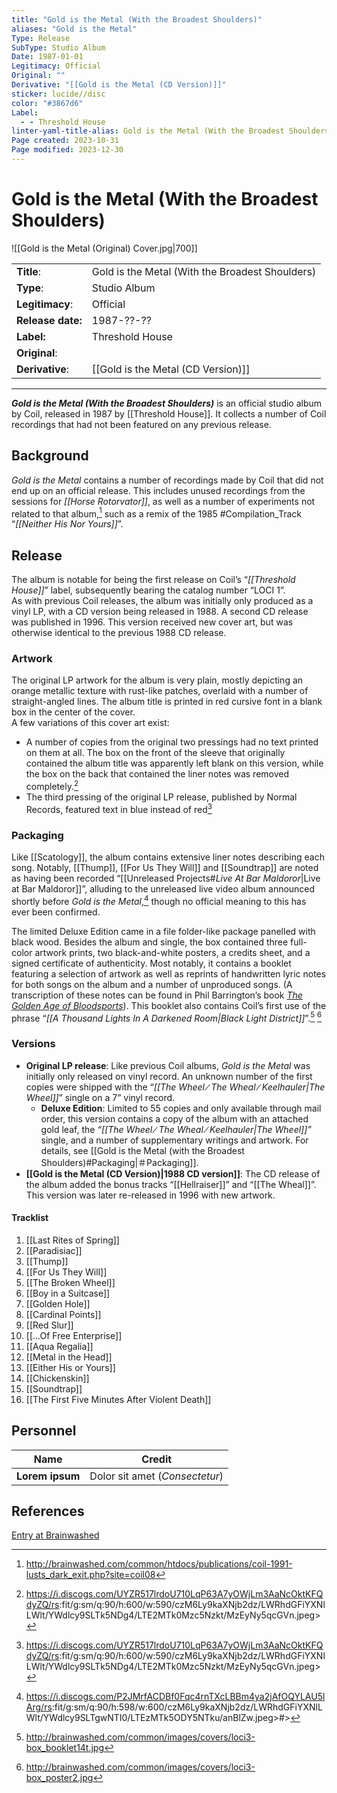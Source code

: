 ```yaml
---
title: "Gold is the Metal (With the Broadest Shoulders)"
aliases: "Gold is the Metal"
Type: Release
SubType: Studio Album
Date: 1987-01-01
Legitimacy: Official
Original: ""
Derivative: "[[Gold is the Metal (CD Version)]]"
sticker: lucide//disc
color: "#3867d6"
Label:
  - - Threshold House
linter-yaml-title-alias: Gold is the Metal (With the Broadest Shoulders)
Page created: 2023-10-31
Page modified: 2023-12-30
---
```


# Gold is the Metal (With the Broadest Shoulders)

![[Gold is the Metal (Original) Cover.jpg|700]]

|  |  |
| --- | --- |
| __Title__: | Gold is the Metal (With the Broadest Shoulders) |
| __Type__: | Studio Album |
| __Legitimacy__: | Official |
| __Release date:__ | 1987-??-?? |
| __Label:__ | Threshold House |
| __Original__: |  |
| __Derivative__: | [[Gold is the Metal (CD Version)]]

---

*__Gold is the Metal (With the Broadest Shoulders)__* is an official studio album by Coil, released in 1987 by [[Threshold House]]. It collects a number of Coil recordings that had not been featured on any previous release.

## Background

*Gold is the Metal* contains a number of recordings made by Coil that did not end up on an official release. This includes unused recordings from the sessions for *[[Horse Rotorvator]]*, as well as a number of experiments not related to that album,[^1] such as a remix of the 1985 #Compilation_Track “*[[Neither His Nor Yours]]*”.

## Release

The album is notable for being the first release on Coil’s “*[[Threshold House]]*” label, subsequently bearing the catalog number “LOCI 1”.  
As with previous Coil releases, the album was initially only produced as a vinyl LP, with a CD version being released in 1988. A second CD release was published in 1996. This version received new cover art, but was otherwise identical to the previous 1988 CD release.

### Artwork

The original LP artwork for the album is very plain, mostly depicting an orange metallic texture with rust-like patches, overlaid with a number of straight-angled lines. The album title is printed in red cursive font in a blank box in the center of the cover.  
A few variations of this cover art exist:

- A number of copies from the original two pressings had no text printed on them at all. The box on the front of the sleeve that originally contained the album title was apparently left blank on this version, while the box on the back that contained the liner notes was removed completely.[^2]
- The third pressing of the original LP release, published by Normal Records, featured text in blue instead of red[^2]

### Packaging

Like [[Scatology]], the album contains extensive liner notes describing each song. Notably, [[Thump]], [[For Us They Will]] and [[Soundtrap]] are noted as having been recorded “[[Unreleased Projects#*Live At Bar Maldoror*|Live at Bar Maldoror]]”, alluding to the unreleased live video album announced shortly before *Gold is the Metal*,[^3] though no official meaning to this has ever been confirmed.

The limited Deluxe Edition came in a file folder-like package panelled with black wood. Besides the album and single, the box contained three full-color artwork prints, two black-and-white posters, a credits sheet, and a signed certificate of authenticity. Most notably, it contains a booklet featuring a selection of artwork as well as reprints of handwritten lyric notes for both songs on the album and a number of unproduced songs. (A transcription of these notes can be found in Phil Barrington’s book *[The Golden Age of Bloodsports](http://www.barringtonarts.com/GoldenAge_Bloodsports.pdf)*). This booklet also contains Coil’s first use of the phrase “*[[A Thousand Lights In A Darkened Room|Black Light District]]*”.[^4] [^5]

### Versions

- __Original LP release__: Like previous Coil albums, *Gold is the Metal* was initially only released on vinyl record. An unknown number of the first copies were shipped with the “*[[The Wheel ∕ The Wheal ∕ Keelhauler|The Wheel]]*” single on a 7” vinyl record.
	- __Deluxe Edition__: Limited to 55 copies and only available through mail order, this version contains a copy of the album with an attached gold leaf, the *“[[The Wheel ∕ The Wheal ∕ Keelhauler|The Wheel]]”* single, and a number of supplementary writings and artwork. For details, see [[Gold is the Metal (with the Broadest Shoulders)#Packaging|＃Packaging]].
- __[[Gold is the Metal (CD Version)|1988 CD version]]__: The CD release of the album added the bonus tracks “[[Hellraiser]]” and “[[The Wheal]]”. This version was later re-released in 1996 with new artwork.

#### Tracklist

1. [[Last Rites of Spring]]
2. [[Paradisiac]]
3. [[Thump]]
4. [[For Us They Will]]
5. [[The Broken Wheel]]
6. [[Boy in a Suitcase]]
7. [[Golden Hole]]
8. [[Cardinal Points]]
9. [[Red Slur]]
10. [[…Of Free Enterprise]]
11. [[Aqua Regalia]]
12. [[Metal in the Head]]
13. [[Either His or Yours]]
14. [[Chickenskin]]
15. [[Soundtrap]]
16. [[The First Five Minutes After Violent Death]]

## Personnel

| __Name__ |__Credit__ |
| --- | --- |
|__Lorem ipsum__|Dolor sit amet (*Consectetur*)|

## References

[Entry at Brainwashed](http://brainwashed.com/common/htdocs/discog/loci1.php?site=coil08)

[^1]: <http://brainwashed.com/common/htdocs/publications/coil-1991-lusts_dark_exit.php?site=coil08>
[^2]: <https://i.discogs.com/UYZR517lrdoU710LqP63A7yOWjLm3AaNcOktKFQdyZQ/rs>:fit/g:sm/q:90/h:600/w:590/czM6Ly9kaXNjb2dz/LWRhdGFiYXNlLWlt/YWdlcy9SLTk5NDg4/LTE2MTk0Mzc5Nzkt/MzEyNy5qcGVn.jpeg>
[^3]: <https://i.discogs.com/P2JMrfACDBf0Fqc4rnTXcLBBm4ya2jAfOQYLAU5lArg/rs>:fit/g:sm/q:90/h:598/w:600/czM6Ly9kaXNjb2dz/LWRhdGFiYXNlLWlt/YWdlcy9SLTgwNTI0/LTEzMTk5ODY5NTku/anBlZw.jpeg>#>
[^4]: <http://brainwashed.com/common/images/covers/loci3-box_booklet14t.jpg>
[^5]: <http://brainwashed.com/common/images/covers/loci3-box_poster2.jpg>

